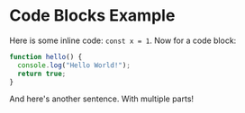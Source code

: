 # Code Blocks Example

Here is some inline code: `const x = 1`. Now for a code block:

```javascript
function hello() {
  console.log("Hello World!");
  return true;
}
```

And here's another sentence. With multiple parts!

